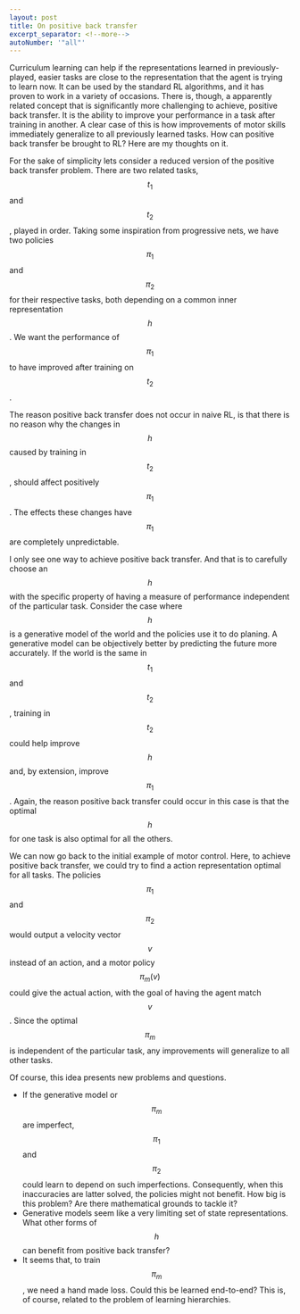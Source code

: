 ```yaml
---
layout: post
title: On positive back transfer
excerpt_separator: <!--more-->
autoNumber: '"all"'
---
```


Curriculum learning can help if the representations learned in previously-played, easier tasks are close to the representation that the agent is trying to learn now. It can be used by the standard RL algorithms, and it has proven to work in a variety of occasions. There is, though, a apparently related concept that is significantly more challenging to achieve, positive back transfer. It is the ability to improve your performance in a task after training in another. A clear case of this is how improvements of motor skills immediately generalize to all previously learned tasks. How can positive back transfer be brought to RL? Here are my thoughts on it.
<!--more-->

For the sake of simplicity lets consider a reduced version of the positive back transfer problem. There are two related tasks, $$t_1$$ and $$t_2$$, played in order. Taking some inspiration from progressive nets, we have two policies $$\pi_1$$ and $$\pi_2$$ for their respective tasks, both depending on a common inner representation $$h$$. We want the performance of $$\pi_1$$ to have improved after training on $$t_2$$.

The reason positive back transfer does not occur in naive RL, is that there is no reason why the changes in $$h$$ caused by training in $$t_2$$, should affect positively $$\pi_1$$. The effects these changes have $$\pi_1$$ are completely unpredictable.

I only see one way to achieve positive back transfer. And that is to carefully choose an $$h$$ with the specific property of having a measure of performance independent of the particular task. Consider the case where $$h$$ is a generative model of the world and the policies use it to do planing. A generative model can be objectively better by predicting the future more accurately. If the world is the same in $$t_1$$ and $$t_2$$, training in $$t_2$$ could help improve $$h$$ and, by extension, improve $$\pi_1$$. Again, the reason positive back transfer could occur in this case is that the optimal $$h$$ for one task is also optimal for all the others.

We can now go back to the initial example of motor control. Here, to achieve positive back transfer, we could try to find a action representation optimal for all tasks. The policies $$\pi_1$$ and $$\pi_2$$ would output a velocity vector $$v$$ instead of an action, and a motor policy $$\pi_m(v)$$ could give the actual action, with the goal of having the agent match $$v$$. Since the optimal $$\pi_m$$ is independent of the particular task, any improvements will generalize to all other tasks.

Of course, this idea presents new problems and questions.

* If the generative model or $$\pi_m$$ are imperfect, $$\pi_1$$ and $$\pi_2$$ could learn to depend on such imperfections. Consequently, when this inaccuracies are latter solved, the policies might not benefit. How big is this problem? Are there mathematical grounds to tackle it?
* Generative models seem like a very limiting set of state representations. What other forms of $$h$$ can benefit from positive back transfer?
* It seems that, to train $$\pi_m$$, we need a hand made loss. Could this be learned end-to-end? This is, of course, related to the problem of learning hierarchies.
